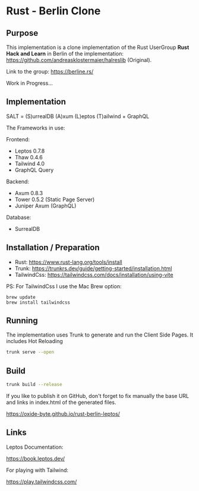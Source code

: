 # Rust - Berlin Clone

## Purpose

This implementation is a clone implementation of the Rust UserGroup 
**Rust Hack and Learn** in Berlin of the implementation: https://github.com/andreasklostermaier/halreslib (Original).

Link to the group: https://berline.rs/

Work in Progress...

## Implementation

SALT = (S)urrealDB (A)xum (L)eptos (T)ailwind + GraphQL

The Frameworks in use:

Frontend:

* Leptos 0.7.8
* Thaw 0.4.6
* Tailwind 4.0
* GraphQL Query

Backend:

* Axum 0.8.3
* Tower 0.5.2 (Static Page Server)
* Juniper Axum (GraphQL)

Database:

* SurrealDB

## Installation / Preparation

* Rust: https://www.rust-lang.org/tools/install
* Trunk: https://trunkrs.dev/guide/getting-started/installation.html
* TailwindCss: https://tailwindcss.com/docs/installation/using-vite

PS: For TailwindCss I use the Mac Brew option:

```shell
brew update
brew install tailwindcss
```

## Running

The implementation uses Trunk to generate and run the Client Side Pages. It includes Hot Reloading

```bash
trunk serve --open
```

## Build

```bash
trunk build --release
```

If you like to publish it on GitHub, don't forget to fix manually the base URL and links in index.html of the generated files.

https://oxide-byte.github.io/rust-berlin-leptos/

## Links

Leptos Documentation:

https://book.leptos.dev/

For playing with Tailwind:

https://play.tailwindcss.com/
